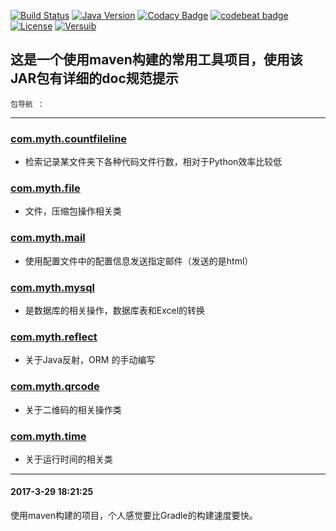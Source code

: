 [![Build Status](https://travis-ci.org/Kuangcp/JavaToolKit.svg?branch=master)](https://travis-ci.org/Kuangcp/JavaToolKit)
[![Java Version](https://img.shields.io/badge/Java-JRE%208-red.svg)](https://www.java.com/download/)
[![Codacy Badge](https://api.codacy.com/project/badge/Grade/a98ea20e4ff64eee90c43ac2a480e9a8)](https://www.codacy.com/app/Kuangcp/JavaToolKit?utm_source=github.com&amp;utm_medium=referral&amp;utm_content=Kuangcp/JavaToolKit&amp;utm_campaign=Badge_Grade)
[![codebeat badge](https://codebeat.co/badges/9ff07ca0-4c34-448d-a594-507fd9d34ec6)](https://codebeat.co/projects/github-com-kuangcp-javatoolkit-master)
[![License](https://img.shields.io/badge/license-MIT-brightgreen.svg)](LICENSE.md) 
[![Versuib](https://img.shields.io/github/tag/Kuangcp/JavaToolKit.svg)](https://github.com/Kuangcp/JavaToolKit/releases)
## 这是一个使用maven构建的常用工具项目，使用该JAR包有详细的doc规范提示

`包导航 ：`
****************************************

### [com.myth.countfileline](https://github.com/Kuangcp/JavaToolKit/tree/master/src/main/java/com/myth/countfileline)
-  检索记录某文件夹下各种代码文件行数，相对于Python效率比较低

### [com.myth.file](https://github.com/Kuangcp/JavaToolKit/tree/master/src/main/java/com/myth/file)
-  文件，压缩包操作相关类

### [com.myth.mail](https://github.com/Kuangcp/JavaToolKit/tree/master/src/main/java/com/myth/mail)
-  使用配置文件中的配置信息发送指定邮件（发送的是html）

### [com.myth.mysql ](https://github.com/Kuangcp/JavaToolKit/tree/master/src/main/java/com/myth/mysql)
-  是数据库的相关操作，数据库表和Excel的转换

### [com.myth.reflect](https://github.com/Kuangcp/JavaToolKit/tree/master/src/main/java/com/myth/reflect)
- 关于Java反射，ORM 的手动编写

### [com.myth.qrcode](https://github.com/Kuangcp/JavaToolKit/tree/master/src/main/java/com/myth/qrcode)
- 关于二维码的相关操作类

### [com.myth.time](https://github.com/Kuangcp/JavaToolKit/tree/master/src/main/java/com/myth/time)
- 关于运行时间的相关类

******************************

#### 2017-3-29 18:21:25
使用maven构建的项目，个人感觉要比Gradle的构建速度要快。